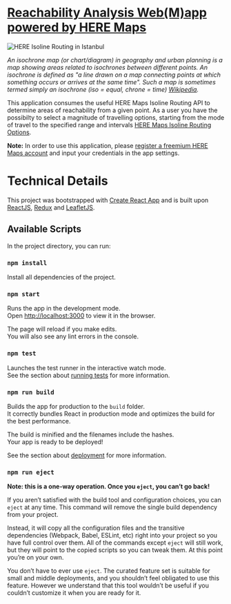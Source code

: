 # [Reachability Analysis Web(M)app powered by HERE Maps](https://gis-ops.github.io/reachability-analysis/)

![HERE Isoline Routing in Istanbul](https://user-images.githubusercontent.com/10322094/51332346-df3b0f00-1a7b-11e9-82e6-abd7eb397545.png "HERE Isoline Routing in Istanbul")

*An isochrone map (or chart/diagram) in geography and urban planning is a map showing areas related to isochrones between different points. An isochrone is defined as "a line drawn on a map connecting points at which something occurs or arrives at the same time". Such a map is sometimes termed simply an isochrone (iso = equal, chrone = time) [Wikipedia](https://en.wikipedia.org/wiki/Isochrone_map).*

This application consumes the useful HERE Maps Isoline Routing API to determine areas of reachability from a given point. As a user you have the possibilty to select a magnitude of travelling options, starting from the mode of travel to the specified range and intervals [HERE Maps Isoline Routing Options](https://developer.here.com/documentation/routing/topics/resources.html). 

**Note:** In order to use this application, please [register a freemium HERE Maps account](https://developer.here.com/?create=Freemium-Basic&keepState=true&step=account) and input your credentials in the app settings.

# Technical Details

This project was bootstrapped with [Create React App](https://github.com/facebook/create-react-app) and is built upon [ReactJS](https://reactjs.org/), [Redux](https://redux.js.org/) and [LeafletJS](https://leafletjs.com/]Leaflet).

## Available Scripts

In the project directory, you can run:

### `npm install`

Install all dependencies of the project.

### `npm start`

Runs the app in the development mode.<br>
Open [http://localhost:3000](http://localhost:3000) to view it in the browser.

The page will reload if you make edits.<br>
You will also see any lint errors in the console.

### `npm test`

Launches the test runner in the interactive watch mode.<br>
See the section about [running tests](https://facebook.github.io/create-react-app/docs/running-tests) for more information.

### `npm run build`

Builds the app for production to the `build` folder.<br>
It correctly bundles React in production mode and optimizes the build for the best performance.

The build is minified and the filenames include the hashes.<br>
Your app is ready to be deployed!

See the section about [deployment](https://facebook.github.io/create-react-app/docs/deployment) for more information.

### `npm run eject`

**Note: this is a one-way operation. Once you `eject`, you can’t go back!**

If you aren’t satisfied with the build tool and configuration choices, you can `eject` at any time. This command will remove the single build dependency from your project.

Instead, it will copy all the configuration files and the transitive dependencies (Webpack, Babel, ESLint, etc) right into your project so you have full control over them. All of the commands except `eject` will still work, but they will point to the copied scripts so you can tweak them. At this point you’re on your own.

You don’t have to ever use `eject`. The curated feature set is suitable for small and middle deployments, and you shouldn’t feel obligated to use this feature. However we understand that this tool wouldn’t be useful if you couldn’t customize it when you are ready for it.
